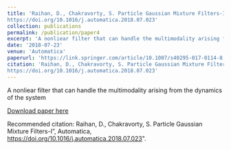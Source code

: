 ```yaml
---
title: 'Raihan, D., Chakravorty, S. Particle Gaussian Mixture Filters-I”, Automatica,
https://doi.org/10.1016/j.automatica.2018.07.023'
collection: publications
permalink: /publication/paper4
excerpt: 'A nonliear filter that can handle the multimodality arising from the dynamics of the system'
date: '2018-07-23'
venue: 'Automatica'
paperurl: 'https://link.springer.com/article/10.1007/s40295-017-0114-8'
citation: 'Raihan, D., Chakravorty, S. Particle Gaussian Mixture Filters-I”, Automatica,
https://doi.org/10.1016/j.automatica.2018.07.023'
---
```

A nonliear filter that can handle the multimodality arising from the dynamics of the system

[Download paper here](http://academicpages.github.io/files/paper3.pdf)

Recommended citation: Raihan, D., Chakravorty, S. Particle Gaussian Mixture Filters-I”, Automatica,
https://doi.org/10.1016/j.automatica.2018.07.023".
